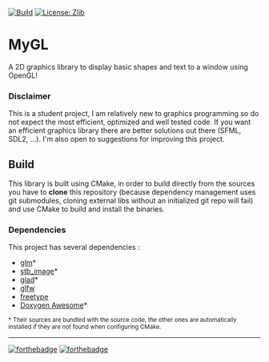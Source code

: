 [![Build](https://github.com/tretre91/MyGL/actions/workflows/test_build.yml/badge.svg)](https://github.com/tretre91/MyGL/actions/workflows/test_build.yml)
[![License: Zlib](https://img.shields.io/badge/License-Zlib-lightgrey.svg)](https://opensource.org/licenses/Zlib)

# MyGL

A 2D graphics library to display basic shapes and text to a window using OpenGL!

### Disclaimer

This is a student project, I am relatively new to graphics programming so do not expect the most
efficient, optimized and well tested code. If you want an efficient graphics library there are
better solutions out there (SFML, SDL2, ...).
I'm also open to suggestions for improving this project.

## Build

This library is built using CMake, in order to build directly from the sources you have to **clone** this
repository (because dependency management uses git submodules, cloning external libs without an initialized
git repo will fail) and use CMake to build and install the binaries.


### Dependencies

This project has several dependencies :
- [glm](https://github.com/g-truc/glm)\*
- [stb_image](https://github.com/nothings/stb/blob/master/stb_image.h)\*
- [glad](https://github.com/Dav1dde/glad)\*
- [glfw](https://www.glfw.org/)
- [freetype](https://www.freetype.org/)
- [Doxygen Awesome](https://jothepro.github.io/doxygen-awesome-css/)\*

<sub>\* Their sources are bundled with the source code, the other ones are automatically installed if they are not found when configuring CMake.</sub>

----

[![forthebadge](https://forthebadge.com/images/badges/made-with-c-plus-plus.svg)](https://forthebadge.com)
[![forthebadge](https://forthebadge.com/images/badges/built-with-love.svg)](https://forthebadge.com)